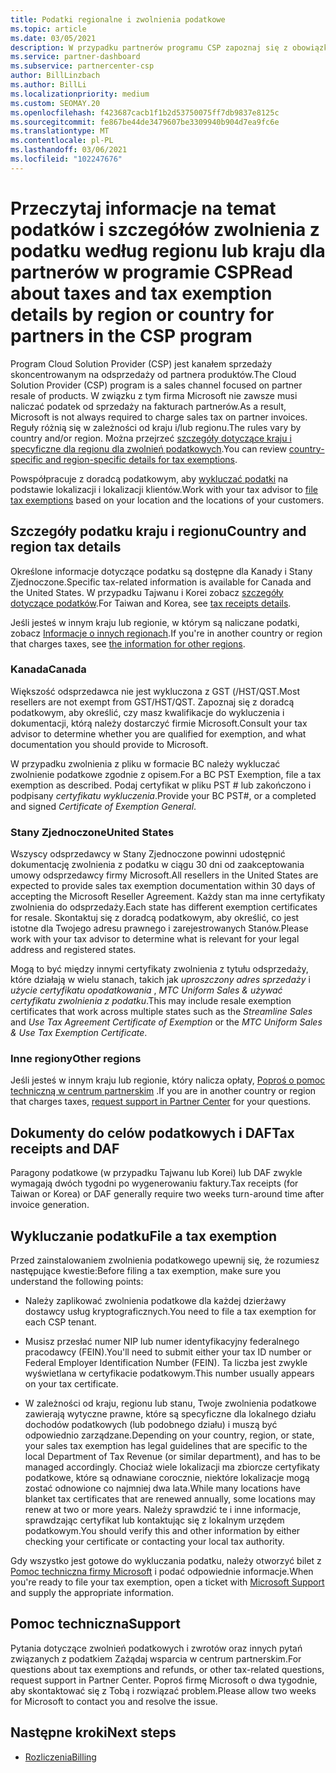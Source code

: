 ```yaml
---
title: Podatki regionalne i zwolnienia podatkowe
ms.topic: article
ms.date: 03/05/2021
description: W przypadku partnerów programu CSP zapoznaj się z obowiązkami podatkowymi na region, jak przesłać zwolnienia podatkowe dla sprzedaży CSP oraz jak uzyskać pomoc techniczną dotyczącą pytań podatkowych.
ms.service: partner-dashboard
ms.subservice: partnercenter-csp
author: BillLinzbach
ms.author: BillLi
ms.localizationpriority: medium
ms.custom: SEOMAY.20
ms.openlocfilehash: f423687cacb1f1b2d53750075ff7db9837e8125c
ms.sourcegitcommit: fe867be44de3479607be3309940b904d7ea9fc6e
ms.translationtype: MT
ms.contentlocale: pl-PL
ms.lasthandoff: 03/06/2021
ms.locfileid: "102247676"
---
```

# <a name="read-about-taxes-and-tax-exemption-details-by-region-or-country-for-partners-in-the-csp-program"></a><span data-ttu-id="18d2a-103">Przeczytaj informacje na temat podatków i szczegółów zwolnienia z podatku według regionu lub kraju dla partnerów w programie CSP</span><span class="sxs-lookup"><span data-stu-id="18d2a-103">Read about taxes and tax exemption details by region or country for partners in the CSP program</span></span>


<span data-ttu-id="18d2a-104">Program Cloud Solution Provider (CSP) jest kanałem sprzedaży skoncentrowanym na odsprzedaży od partnera produktów.</span><span class="sxs-lookup"><span data-stu-id="18d2a-104">The Cloud Solution Provider (CSP) program is a sales channel focused on partner resale of products.</span></span> <span data-ttu-id="18d2a-105">W związku z tym firma Microsoft nie zawsze musi naliczać podatek od sprzedaży na fakturach partnerów.</span><span class="sxs-lookup"><span data-stu-id="18d2a-105">As a result, Microsoft is not always required to charge sales tax on partner invoices.</span></span> <span data-ttu-id="18d2a-106">Reguły różnią się w zależności od kraju i/lub regionu.</span><span class="sxs-lookup"><span data-stu-id="18d2a-106">The rules vary by country and/or region.</span></span> <span data-ttu-id="18d2a-107">Można przejrzeć [szczegóły dotyczące kraju i specyficzne dla regionu dla zwolnień podatkowych](#country-and-region-tax-details).</span><span class="sxs-lookup"><span data-stu-id="18d2a-107">You can review [country-specific and region-specific details for tax exemptions](#country-and-region-tax-details).</span></span>

<span data-ttu-id="18d2a-108">Powspółpracuje z doradcą podatkowym, aby [wykluczać podatki](#file-a-tax-exemption) na podstawie lokalizacji i lokalizacji klientów.</span><span class="sxs-lookup"><span data-stu-id="18d2a-108">Work with your tax advisor to [file tax exemptions](#file-a-tax-exemption) based on your location and the locations of your customers.</span></span>

## <a name="country-and-region-tax-details"></a><span data-ttu-id="18d2a-109">Szczegóły podatku kraju i regionu</span><span class="sxs-lookup"><span data-stu-id="18d2a-109">Country and region tax details</span></span>

<span data-ttu-id="18d2a-110">Określone informacje dotyczące podatku są dostępne dla Kanady i Stany Zjednoczone.</span><span class="sxs-lookup"><span data-stu-id="18d2a-110">Specific tax-related information is available for Canada and the United States.</span></span> <span data-ttu-id="18d2a-111">W przypadku Tajwanu i Korei zobacz [szczegóły dotyczące podatków](#tax-receipts-and-daf).</span><span class="sxs-lookup"><span data-stu-id="18d2a-111">For Taiwan and Korea, see [tax receipts details](#tax-receipts-and-daf).</span></span>

<span data-ttu-id="18d2a-112">Jeśli jesteś w innym kraju lub regionie, w którym są naliczane podatki, zobacz [Informacje o innych regionach](#other-regions).</span><span class="sxs-lookup"><span data-stu-id="18d2a-112">If you're in another country or region that charges taxes, see [the information for other regions](#other-regions).</span></span>


### <a name="canada"></a><span data-ttu-id="18d2a-113">Kanada</span><span class="sxs-lookup"><span data-stu-id="18d2a-113">Canada</span></span>

<span data-ttu-id="18d2a-114">Większość odsprzedawca nie jest wykluczona z GST (/HST/QST.</span><span class="sxs-lookup"><span data-stu-id="18d2a-114">Most resellers are not exempt from GST/HST/QST.</span></span> <span data-ttu-id="18d2a-115">Zapoznaj się z doradcą podatkowym, aby określić, czy masz kwalifikacje do wykluczenia i dokumentacji, którą należy dostarczyć firmie Microsoft.</span><span class="sxs-lookup"><span data-stu-id="18d2a-115">Consult your tax advisor to determine whether you are qualified for exemption, and what documentation you should provide to Microsoft.</span></span>

<span data-ttu-id="18d2a-116">W przypadku zwolnienia z pliku w formacie BC należy wykluczać zwolnienie podatkowe zgodnie z opisem.</span><span class="sxs-lookup"><span data-stu-id="18d2a-116">For a BC PST Exemption, file a tax exemption as described.</span></span> <span data-ttu-id="18d2a-117">Podaj certyfikat w pliku PST # lub zakończono i podpisany *certyfikatu wykluczenia*.</span><span class="sxs-lookup"><span data-stu-id="18d2a-117">Provide your BC PST#, or a completed and signed *Certificate of Exemption General*.</span></span>

### <a name="united-states"></a><span data-ttu-id="18d2a-118">Stany Zjednoczone</span><span class="sxs-lookup"><span data-stu-id="18d2a-118">United States</span></span>

<span data-ttu-id="18d2a-119">Wszyscy odsprzedawcy w Stany Zjednoczone powinni udostępnić dokumentację zwolnienia z podatku w ciągu 30 dni od zaakceptowania umowy odsprzedawcy firmy Microsoft.</span><span class="sxs-lookup"><span data-stu-id="18d2a-119">All resellers in the United States are expected to provide sales tax exemption documentation within 30 days of accepting the Microsoft Reseller Agreement.</span></span> <span data-ttu-id="18d2a-120">Każdy stan ma inne certyfikaty zwolnienia do odsprzedaży.</span><span class="sxs-lookup"><span data-stu-id="18d2a-120">Each state has different exemption certificates for resale.</span></span> <span data-ttu-id="18d2a-121">Skontaktuj się z doradcą podatkowym, aby określić, co jest istotne dla Twojego adresu prawnego i zarejestrowanych Stanów.</span><span class="sxs-lookup"><span data-stu-id="18d2a-121">Please work with your tax advisor to determine what is relevant for your legal address and registered states.</span></span>

<span data-ttu-id="18d2a-122">Mogą to być między innymi certyfikaty zwolnienia z tytułu odsprzedaży, które działają w wielu stanach, takich jak *uproszczony adres sprzedaży* i *użycie certyfikatu opodatkowania* , *MTC Uniform Sales & używać certyfikatu zwolnienia z podatku*.</span><span class="sxs-lookup"><span data-stu-id="18d2a-122">This may include resale exemption certificates that work across multiple states such as the *Streamline Sales* and *Use Tax Agreement Certificate of Exemption* or the *MTC Uniform Sales & Use Tax Exemption Certificate*.</span></span>

### <a name="other-regions"></a><span data-ttu-id="18d2a-123">Inne regiony</span><span class="sxs-lookup"><span data-stu-id="18d2a-123">Other regions</span></span>

<span data-ttu-id="18d2a-124">Jeśli jesteś w innym kraju lub regionie, który nalicza opłaty, [Poproś o pomoc techniczną w centrum partnerskim](#support) .</span><span class="sxs-lookup"><span data-stu-id="18d2a-124">If you are in another country or region that charges taxes, [request support in Partner Center](#support) for your questions.</span></span>

## <a name="tax-receipts-and-daf"></a><span data-ttu-id="18d2a-125">Dokumenty do celów podatkowych i DAF</span><span class="sxs-lookup"><span data-stu-id="18d2a-125">Tax receipts and DAF</span></span>

<span data-ttu-id="18d2a-126">Paragony podatkowe (w przypadku Tajwanu lub Korei) lub DAF zwykle wymagają dwóch tygodni po wygenerowaniu faktury.</span><span class="sxs-lookup"><span data-stu-id="18d2a-126">Tax receipts (for Taiwan or Korea) or DAF generally require two weeks turn-around time after invoice generation.</span></span>

## <a name="file-a-tax-exemption"></a><span data-ttu-id="18d2a-127">Wykluczanie podatku</span><span class="sxs-lookup"><span data-stu-id="18d2a-127">File a tax exemption</span></span>

<span data-ttu-id="18d2a-128">Przed zainstalowaniem zwolnienia podatkowego upewnij się, że rozumiesz następujące kwestie:</span><span class="sxs-lookup"><span data-stu-id="18d2a-128">Before filing a tax exemption, make sure you understand the following points:</span></span>

- <span data-ttu-id="18d2a-129">Należy zaplikować zwolnienia podatkowe dla każdej dzierżawy dostawcy usług kryptograficznych.</span><span class="sxs-lookup"><span data-stu-id="18d2a-129">You need to file a tax exemption for each CSP tenant.</span></span>

- <span data-ttu-id="18d2a-130">Musisz przesłać numer NIP lub numer identyfikacyjny federalnego pracodawcy (FEIN).</span><span class="sxs-lookup"><span data-stu-id="18d2a-130">You'll need to submit either your tax ID number or Federal Employer Identification Number (FEIN).</span></span> <span data-ttu-id="18d2a-131">Ta liczba jest zwykle wyświetlana w certyfikacie podatkowym.</span><span class="sxs-lookup"><span data-stu-id="18d2a-131">This number usually appears on your tax certificate.</span></span>

- <span data-ttu-id="18d2a-132">W zależności od kraju, regionu lub stanu, Twoje zwolnienia podatkowe zawierają wytyczne prawne, które są specyficzne dla lokalnego działu dochodów podatkowych (lub podobnego działu) i muszą być odpowiednio zarządzane.</span><span class="sxs-lookup"><span data-stu-id="18d2a-132">Depending on your country, region, or state, your sales tax exemption has legal guidelines that are specific to the local Department of Tax Revenue (or similar department), and has to be managed accordingly.</span></span> <span data-ttu-id="18d2a-133">Chociaż wiele lokalizacji ma zbiorcze certyfikaty podatkowe, które są odnawiane corocznie, niektóre lokalizacje mogą zostać odnowione co najmniej dwa lata.</span><span class="sxs-lookup"><span data-stu-id="18d2a-133">While many locations have blanket tax certificates that are renewed annually, some locations may renew at two or more years.</span></span> <span data-ttu-id="18d2a-134">Należy sprawdzić te i inne informacje, sprawdzając certyfikat lub kontaktując się z lokalnym urzędem podatkowym.</span><span class="sxs-lookup"><span data-stu-id="18d2a-134">You should verify this and other information by either checking your certificate or contacting your local tax authority.</span></span>

<span data-ttu-id="18d2a-135">Gdy wszystko jest gotowe do wykluczania podatku, należy otworzyć bilet z [Pomoc techniczna firmy Microsoft](https://partner.microsoft.com/dashboard/support/csp/servicerequests/create?stage=2&topicid=92930319-ced6-c18b-d7a6-d62b22d60aa5) i podać odpowiednie informacje.</span><span class="sxs-lookup"><span data-stu-id="18d2a-135">When you're ready to file your tax exemption, open a ticket with [Microsoft Support](https://partner.microsoft.com/dashboard/support/csp/servicerequests/create?stage=2&topicid=92930319-ced6-c18b-d7a6-d62b22d60aa5) and supply the appropriate information.</span></span>

## <a name="support"></a><span data-ttu-id="18d2a-136">Pomoc techniczna</span><span class="sxs-lookup"><span data-stu-id="18d2a-136">Support</span></span>

<span data-ttu-id="18d2a-137">Pytania dotyczące zwolnień podatkowych i zwrotów oraz innych pytań związanych z podatkiem Zażądaj wsparcia w centrum partnerskim.</span><span class="sxs-lookup"><span data-stu-id="18d2a-137">For questions about tax exemptions and refunds, or other tax-related questions, request support in Partner Center.</span></span> <span data-ttu-id="18d2a-138">Poproś firmę Microsoft o dwa tygodnie, aby skontaktować się z Tobą i rozwiązać problem.</span><span class="sxs-lookup"><span data-stu-id="18d2a-138">Please allow two weeks for Microsoft to contact you and resolve the issue.</span></span>

## <a name="next-steps"></a><span data-ttu-id="18d2a-139">Następne kroki</span><span class="sxs-lookup"><span data-stu-id="18d2a-139">Next steps</span></span>

- [<span data-ttu-id="18d2a-140">Rozliczenia</span><span class="sxs-lookup"><span data-stu-id="18d2a-140">Billing</span></span>](billing.md)
